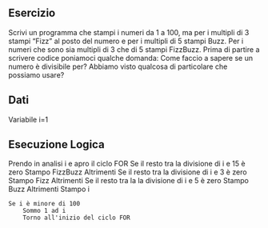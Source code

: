 ## Esercizio
Scrivi un programma che stampi i numeri da 1 a 100,
ma per i multipli di 3 stampi “Fizz” al posto del numero e per i multipli di 5 stampi Buzz.
Per i numeri che sono sia multipli di 3 che di 5 stampi FizzBuzz.
Prima di partire a scrivere codice poniamoci qualche domanda:
Come faccio a sapere se un numero è divisibile per?
Abbiamo visto qualcosa di particolare che possiamo usare?

## Dati
Variabile i=1

## Esecuzione Logica

Prendo in analisi i e apro il ciclo FOR
    Se il resto tra la divisione di i e 15 è zero
        Stampo FizzBuzz
    Altrimenti Se il resto tra la divisione di i e 3 è zero
        Stampo Fizz
    Altrimenti Se il resto tra la la divisione di i e 5 è zero
        Stampo Buzz
    Altrimenti
        Stampo i

    Se i è minore di 100
        Sommo 1 ad i
        Torno all'inizio del ciclo FOR
